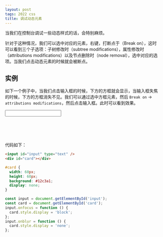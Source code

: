 ```yaml
---
layout: post
tags: 2022 css
title: 调试动态元素
---
```


当我们在控制台调试一些动态样式的话，会特别麻烦。

针对于这种情况，我们可以选中对应的元素，右键，打断点于（Break on），这时可以看到三个子选项：子树修改时（subtree modifications），属性修改时（attributions modifications）以及节点删除时（node removal），选中对应的选项。当我们点击动态元素的时候就会被断点。

## 实例

如下一个例子中，当我们点击输入框的时候，下方的方框就会显示，当输入框失焦的时候，下方的方框消失不见。我们可以通过选中方框元素，然后 `Break on` -> `attributions modifications`，然后点击输入框。此时可以看到效果。

<div class="container">
  <input id="input" type="text">
  <div id="card"></div>
</div>

<style>
  .container {
    height: 90px;
  }
  #card {
    width: 60px;
    height: 60px;
    background: #12c3a1;
    display: none;
  }
</style>

<script>
  const input = document.getElementById('input');
  const card = document.getElementById('card');
  input.onfocus = function () {
    card.style.display = 'block';
  };
  input.onblur = function () {
    card.style.display = 'none';
  };
</script>

代码如下：

```html
<input id="input" type="text" />
<div id="card"></div>
```

```css
#card {
  width: 60px;
  height: 60px;
  background: #12c3a1;
  display: none;
}
```

```js
const input = document.getElementById('input');
const card = document.getElementById('card');
input.onfocus = function () {
  card.style.display = 'block';
};
input.onblur = function () {
  card.style.display = 'none';
};
```
